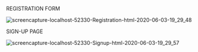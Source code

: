 REGISTRATION FORM

![screencapture-localhost-52330-Registration-html-2020-06-03-19_29_48](https://user-images.githubusercontent.com/64662434/83646113-df846d80-a5d0-11ea-8cec-a10b08c21db3.jpg)

SIGN-UP PAGE

![screencapture-localhost-52330-Signup-html-2020-06-03-19_29_57](https://user-images.githubusercontent.com/64662434/83646278-10fd3900-a5d1-11ea-9dde-e444042f25b9.jpg)
